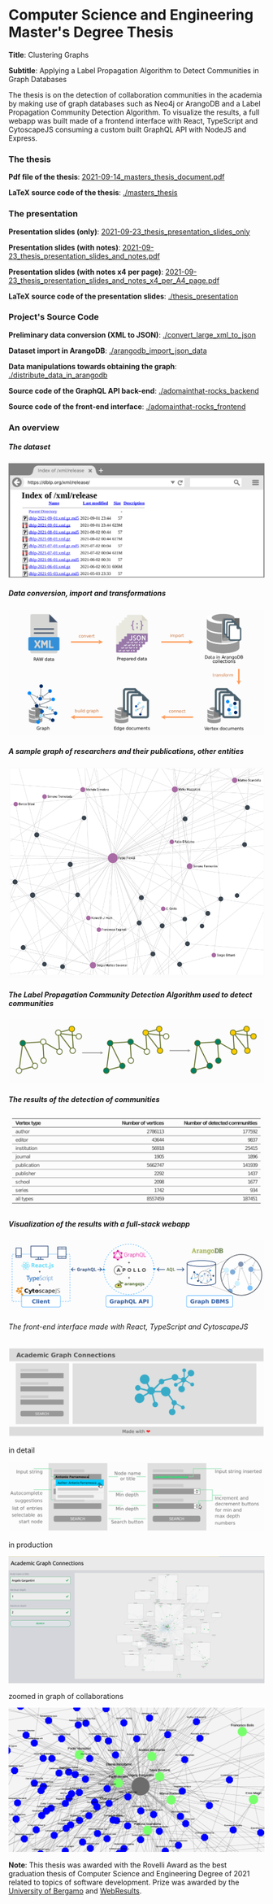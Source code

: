 # Computer Science and Engineering Master's Degree Thesis

**Title**: Clustering Graphs

**Subtitle**: Applying a Label Propagation Algorithm to Detect Communities in Graph Databases

The thesis is on the detection of collaboration communities in the academia by making use of graph databases such as Neo4j or ArangoDB and a Label Propagation Community Detection Algorithm. To visualize the results, a full webapp was built made of a frontend interface with React, TypeScript and CytoscapeJS consuming a custom built GraphQL API with NodeJS and Express.

### The thesis

**Pdf file of the thesis**: [2021-09-14_masters_thesis_document.pdf](./masters_thesis/2021-09-14_masters_thesis_document.pdf)

**LaTeX source code of the thesis**: [./masters_thesis](https://github.com/formidablae/Masters_Thesis/tree/main/masters_thesis)

### The presentation

**Presentation slides (only)**: [2021-09-23_thesis_presentation_slides_only](./thesis_presentation/2021-09-23_thesis_presentation_slides_only)

**Presentation slides (with notes)**: [2021-09-23_thesis_presentation_slides_and_notes.pdf](./thesis_presentation/2021-09-23_thesis_presentation_slides_and_notes.pdf)

**Presentation slides (with notes x4 per page)**: [2021-09-23_thesis_presentation_slides_and_notes_x4_per_A4_page.pdf](./thesis_presentation/2021-09-23_thesis_presentation_slides_and_notes_x4_per_A4_page.pdf)

**LaTeX source code of the presentation slides**: [./thesis_presentation](https://github.com/formidablae/Masters_Thesis/tree/main/thesis_presentation)


### Project's Source Code

**Preliminary data conversion (XML to JSON)**: [./convert_large_xml_to_json](https://github.com/formidablae/Masters_Thesis/tree/main/convert_large_xml_to_json)

**Dataset import in ArangoDB**: [./arangodb_import_json_data](https://github.com/formidablae/Masters_Thesis/tree/main/arangodb_import_json_data)

**Data manipulations towards obtaining the graph**: [./distribute_data_in_arangodb](https://github.com/formidablae/Masters_Thesis/tree/main/distribute_data_in_arangodb)

**Source code of the GraphQL API back-end**: [./adomainthat-rocks_backend](https://github.com/formidablae/Masters_Thesis/tree/main/adomainthat-rocks_backend)

**Source code of the front-end interface**: [./adomainthat-rocks_frontend](https://github.com/formidablae/Masters_Thesis/tree/main/adomainthat-rocks_frontend)

### An overview

##### The dataset

<img src="./images/dataset.png" />

##### Data conversion, import and transformations

<img src="./images/data_transformations.png" />

##### A sample graph of researchers and their publications, other entities

<img src="./images/sample_graph.png" />

##### The Label Propagation Community Detection Algorithm used to detect communities

<img src="./images/algorithm.png" />


##### The results of the detection of communities

<img src="./images/detected_communities.png" />


##### Visualization of the results with a full-stack webapp
<img src="./images/webapp_architecture.png" />


###### The front-end interface made with React, TypeScript and CytoscapeJS

<img src="./images/webapp_frontend.png" />

in detail

<img src="./images/frontend_detail.png" />

in production

<img src="./images/frontend_in_production.png" />

zoomed in graph of collaborations

<img src="./images/frontend_zoomed_in_graph.png" />

**Note**: This thesis was awarded with the Rovelli Award as the best graduation thesis of Computer Science and Engineering Degree of 2021 related to topics of software development. Prize was awarded by the [University of Bergamo](https://en.unibg.it/) and [WebResults](https://www.webresults.it/en/).
